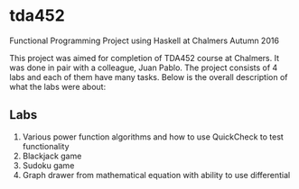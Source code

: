 # tda452
Functional Programming Project using Haskell at Chalmers Autumn 2016

This project was aimed for completion of TDA452 course at Chalmers. It was done in pair with a colleague, Juan Pablo.
The project consists of 4 labs and each of them have many tasks. Below is the overall description of what the labs were about:

## Labs
1. Various power function algorithms and how to use QuickCheck to test functionality
1. Blackjack game
1. Sudoku game
1. Graph drawer from mathematical equation with ability to use differential
